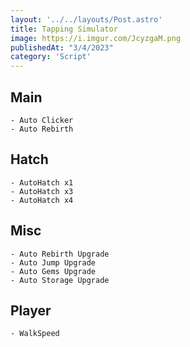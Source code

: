 ```yaml
---
layout: '../../layouts/Post.astro'
title: Tapping Simulator
image: https://i.imgur.com/JcyzgaM.png
publishedAt: "3/4/2023"
category: 'Script'
---
```


## Main
```
- Auto Clicker
- Auto Rebirth
```

## Hatch
```
- AutoHatch x1
- AutoHatch x3
- AutoHatch x4
```

## Misc
```
- Auto Rebirth Upgrade
- Auto Jump Upgrade
- Auto Gems Upgrade
- Auto Storage Upgrade
```

## Player
```
- WalkSpeed
```